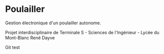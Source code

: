 # Poulailler

Gestion électronique d'un poulailler autonome.

Projet interdisciplinaire de Terminale S - Sciences de l'Ingénieur - Lycée du Mont-Blanc René Dayve

Git test

